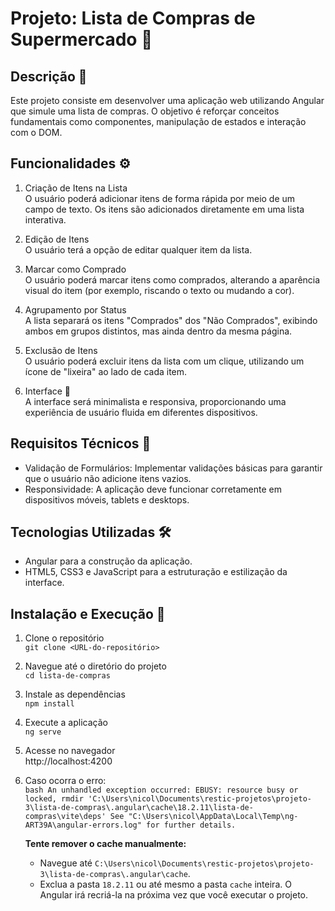 # Projeto: Lista de Compras de Supermercado 🛒

## Descrição 📜
Este projeto consiste em desenvolver uma aplicação web utilizando Angular que simule uma lista de compras. O objetivo é reforçar conceitos fundamentais como componentes, manipulação de estados e interação com o DOM.

## Funcionalidades ⚙️

1. Criação de Itens na Lista<br>
O usuário poderá adicionar itens de forma rápida por meio de um campo de texto. Os itens são adicionados diretamente em uma lista interativa.

2. Edição de Itens<br>
O usuário terá a opção de editar qualquer item da lista.

3. Marcar como Comprado<br>
O usuário poderá marcar itens como comprados, alterando a aparência visual do item (por exemplo, riscando o texto ou mudando a cor).

4. Agrupamento por Status<br>
A lista separará os itens "Comprados" dos "Não Comprados", exibindo ambos em grupos distintos, mas ainda dentro da mesma página.

5. Exclusão de Itens<br>
O usuário poderá excluir itens da lista com um clique, utilizando um ícone de "lixeira" ao lado de cada item.

6. Interface 🎨<br>
A interface será minimalista e responsiva, proporcionando uma experiência de usuário fluida em diferentes dispositivos.

## Requisitos Técnicos 🔧
* Validação de Formulários: Implementar validações básicas para garantir que o usuário não adicione itens vazios.
* Responsividade: A aplicação deve funcionar corretamente em dispositivos móveis, tablets e desktops.

## Tecnologias Utilizadas 🛠️
* Angular para a construção da aplicação.
* HTML5, CSS3 e JavaScript para a estruturação e estilização da interface.

## Instalação e Execução 🚀
1. Clone o repositório <br>
``git clone <URL-do-repositório>``

2. Navegue até o diretório do projeto <br>
``cd lista-de-compras``

3. Instale as dependências <br>
``npm install``

4. Execute a aplicação <br>
``ng serve``

5. Acesse no navegador <br>
http://localhost:4200

6. Caso ocorra o erro:  
   ```bash An unhandled exception occurred: EBUSY: resource busy or locked, rmdir 'C:\Users\nicol\Documents\restic-projetos\projeto-3\lista-de-compras\.angular\cache\18.2.11\lista-de-compras\vite\deps' See "C:\Users\nicol\AppData\Local\Temp\ng-ART39A\angular-errors.log" for further details.``` 
   
    **Tente remover o cache manualmente:**
    - Navegue até ``C:\Users\nicol\Documents\restic-projetos\projeto-3\lista-de-compras\.angular\cache``.
    - Exclua a pasta `18.2.11` ou até mesmo a pasta `cache` inteira. O Angular irá recriá-la na próxima vez que você executar o projeto.
